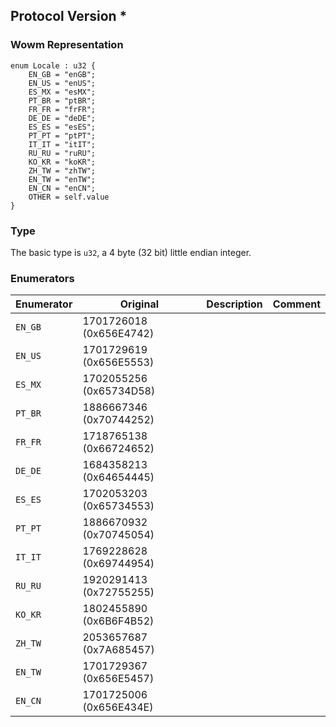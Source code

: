 ## Protocol Version *

### Wowm Representation
```rust,ignore
enum Locale : u32 {
    EN_GB = "enGB";    
    EN_US = "enUS";    
    ES_MX = "esMX";    
    PT_BR = "ptBR";    
    FR_FR = "frFR";    
    DE_DE = "deDE";    
    ES_ES = "esES";    
    PT_PT = "ptPT";    
    IT_IT = "itIT";    
    RU_RU = "ruRU";    
    KO_KR = "koKR";    
    ZH_TW = "zhTW";    
    EN_TW = "enTW";    
    EN_CN = "enCN";    
    OTHER = self.value    
}

```
### Type
The basic type is `u32`, a 4 byte (32 bit) little endian integer.
### Enumerators
| Enumerator | Original  | Description | Comment |
| --------- | -------- | ----------- | ------- |
| `EN_GB` | 1701726018 (0x656E4742) |  |  |
| `EN_US` | 1701729619 (0x656E5553) |  |  |
| `ES_MX` | 1702055256 (0x65734D58) |  |  |
| `PT_BR` | 1886667346 (0x70744252) |  |  |
| `FR_FR` | 1718765138 (0x66724652) |  |  |
| `DE_DE` | 1684358213 (0x64654445) |  |  |
| `ES_ES` | 1702053203 (0x65734553) |  |  |
| `PT_PT` | 1886670932 (0x70745054) |  |  |
| `IT_IT` | 1769228628 (0x69744954) |  |  |
| `RU_RU` | 1920291413 (0x72755255) |  |  |
| `KO_KR` | 1802455890 (0x6B6F4B52) |  |  |
| `ZH_TW` | 2053657687 (0x7A685457) |  |  |
| `EN_TW` | 1701729367 (0x656E5457) |  |  |
| `EN_CN` | 1701725006 (0x656E434E) |  |  |
